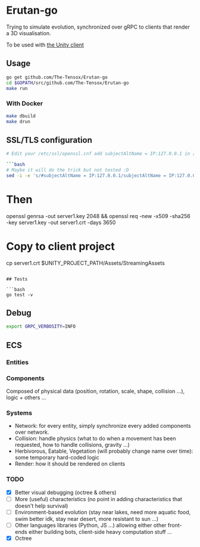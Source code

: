 
# Erutan-go

Trying to simulate evolution, synchronized over gRPC to clients that render a 3D visualisation.

To be used with [the Unity client](https://github.com/The-Tensox/Erutan-unity)

## Usage

```bash
go get github.com/The-Tensox/Erutan-go
cd $GOPATH/src/github.com/The-Tensox/Erutan-go
make run
```

### With Docker

```bash
make dbuild
make drun
```

## SSL/TLS configuration

```bash
# Edit your /etc/ssl/openssl.cnf add subjectAltName = IP:127.0.0.1 in [v3_ca] section

```bash
# Maybe it will do the trick but not tested :D
sed -i -e 's/#subjectAltName = IP:127.0.0.1/subjectAltName = IP:127.0.0.1/g' /etc/ssl/openssl.cnf
```

# Then
openssl genrsa -out server1.key 2048 &&
openssl req -new -x509 -sha256 -key server1.key -out server1.crt -days 3650

# Copy to client project
cp server1.crt $UNITY_PROJECT_PATH/Assets/StreamingAssets
```

## Tests

```bash
go test -v
```

## Debug

```bash
export GRPC_VERBOSITY=INFO
```

## ECS

### Entities

### Components

Composed of physical data (position, rotation, scale, shape, collision ...), logic + others ...

### Systems

- Network: for every entity, simply synchronize every added components over network.
- Collision: handle physics (what to do when a movement has been requested, how to handle collisions, gravity ...)
- Herbivorous, Eatable, Vegetation (will probably change name over time): some temporary hard-coded logic
- Render: how it should be rendered on clients

### TODO

- [x] Better visual debugging (octree & others)
- [ ] More (useful) characteristics (no point in adding characteristics that doesn't help survival)
- [ ] Environment-based evolution (stay near lakes, need more aquatic food, swim better idk, stay near desert, more resistant to sun ...)
- [ ] Other languages libraries (Python, JS ...) allowing either other front-ends either building bots, client-side heavy computation stuff ...
- [x] Octree
